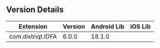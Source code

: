 ## Version Details

| Extension | Version | Android Lib | iOS Lib |
| --- | --- | --- | --- |
| com.distriqt.IDFA | 6.0.0 | 18.1.0 |  |
